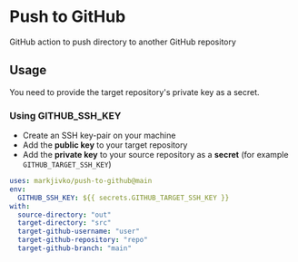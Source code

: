 # Push to GitHub

GitHub action to push directory to another GitHub repository

## Usage

You need to provide the target repository's private key as a secret.

### Using GITHUB_SSH_KEY

- Create an SSH key-pair on your machine
- Add the **public key** to your target repository
- Add the **private key** to your source repository as a **secret** (for example `GITHUB_TARGET_SSH_KEY`)

```yaml
uses: markjivko/push-to-github@main
env:
  GITHUB_SSH_KEY: ${{ secrets.GITHUB_TARGET_SSH_KEY }}
with:
  source-directory: "out"
  target-directory: "src"
  target-github-username: "user"
  target-github-repository: "repo"
  target-github-branch: "main"
```
